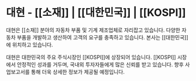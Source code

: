 # 대현 - [[소재]] | [[대한민국]] | [[KOSPI]]

대현은 [[소재]] 분야의 자동차 부품 및 기계 제조업체로 자리잡고 있습니다. 다양한 자동차 부품을 개발하고 생산하여 고객의 요구를 충족하고 있습니다. 본사는 [[대한민국]]에 위치하고 있습니다.

대현은 대한민국의 주요 주식시장인 [[KOSPI]]에 상장되어 있습니다. [[KOSPI]] 시장에서 안정적인 성과를 거두며, 국내외 투자자들에게 많은 신뢰를 받고 있습니다. 향후 사업보고서를 통해 더욱 상세한 정보가 제공될 예정입니다.
